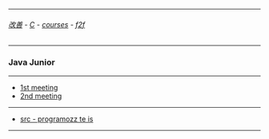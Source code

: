 
---

###### [改善](https://github.com/ttltrk/0C/blob/master/README.MD) - [C](https://github.com/ttltrk/PRG/blob/master/CODING.MD) - [courses](https://github.com/ttltrk/Courses/blob/master/README.MD) - [f2f](https://github.com/ttltrk/Courses/blob/master/F2F/F2F.MD)

---

### Java Junior

---

* [1st meeting](https://github.com/ttltrk/PRG/blob/master/JAVA/DOC/BJM/TOMI/01/1st.md)
* [2nd meeting](https://github.com/ttltrk/PRG/blob/master/JAVA/DOC/BJM/TOMI/02/FUNC.MD)

---

* [src - programozz te is](http://programozzteis.hu/)

---
